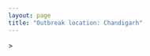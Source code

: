 ```yaml
---
layout: page
title: "Outbreak location: Chandigarh"
---
```

<div id="mapid">
<script src="https://buda-magenta.github.io/hazard_map/load_map.js"></script>
><script>
var marker_outbreak = L.marker([30.733442, 76.779714],{"autoPan": true}).addTo(map); marker_outbreak.bindTooltip("Chandigarh").openTooltip();

var circle_1 = L.circle([28.651718, 77.221939], {"pane": "markerPane", "color": "red", "fill": true, "fillOpacity": 0.2, "fillRule": "evenodd", "lineCap": "round", "lineJoin": "round", "opacity": 1.0, "radius": 276257, "stroke": true, "weight": 2}).addTo(map);
circle_1.bindTooltip("Delhi<br>rank: 1<br>hazard index: 0.069064")

var circle_2 = L.circle([30.909016, 75.851601], {"pane": "markerPane", "color": "red", "fill": true, "fillOpacity": 0.2, "fillRule": "evenodd", "lineCap": "round", "lineJoin": "round", "opacity": 1.0, "radius": 275262, "stroke": true, "weight": 2}).addTo(map);
circle_2.bindTooltip("Ludhiana<br>rank: 2<br>hazard index: 0.068816")

var circle_3 = L.circle([30.384367, 76.770421], {"pane": "markerPane", "color": "red", "fill": true, "fillOpacity": 0.2, "fillRule": "evenodd", "lineCap": "round", "lineJoin": "round", "opacity": 1.0, "radius": 169109, "stroke": true, "weight": 2}).addTo(map);
circle_3.bindTooltip("Ambala<br>rank: 3<br>hazard index: 0.042277")

var circle_4 = L.circle([30.883006, 75.869732], {"pane": "markerPane", "color": "red", "fill": true, "fillOpacity": 0.2, "fillRule": "evenodd", "lineCap": "round", "lineJoin": "round", "opacity": 1.0, "radius": 168677, "stroke": true, "weight": 2}).addTo(map);
circle_4.bindTooltip("S.A.S. Nagar<br>rank: 4<br>hazard index: 0.042169")

var circle_5 = L.circle([31.292011, 75.568058], {"pane": "markerPane", "color": "red", "fill": true, "fillOpacity": 0.2, "fillRule": "evenodd", "lineCap": "round", "lineJoin": "round", "opacity": 1.0, "radius": 68364, "stroke": true, "weight": 2}).addTo(map);
circle_5.bindTooltip("Jalandhar<br>rank: 5<br>hazard index: 0.017091")

var circle_6 = L.circle([30.325565, 78.043681], {"pane": "markerPane", "color": "red", "fill": true, "fillOpacity": 0.2, "fillRule": "evenodd", "lineCap": "round", "lineJoin": "round", "opacity": 1.0, "radius": 44333, "stroke": true, "weight": 2}).addTo(map);
circle_6.bindTooltip("Dehradun<br>rank: 6<br>hazard index: 0.011083")

var circle_7 = L.circle([19.075990, 72.877393], {"pane": "markerPane", "color": "red", "fill": true, "fillOpacity": 0.2, "fillRule": "evenodd", "lineCap": "round", "lineJoin": "round", "opacity": 1.0, "radius": 43743, "stroke": true, "weight": 2}).addTo(map);
circle_7.bindTooltip("Mumbai<br>rank: 7<br>hazard index: 0.010936")

var circle_8 = L.circle([26.838100, 80.934600], {"pane": "markerPane", "color": "red", "fill": true, "fillOpacity": 0.2, "fillRule": "evenodd", "lineCap": "round", "lineJoin": "round", "opacity": 1.0, "radius": 38213, "stroke": true, "weight": 2}).addTo(map);
circle_8.bindTooltip("Lucknow<br>rank: 8<br>hazard index: 0.009553")

var circle_9 = L.circle([29.988077, 77.508130], {"pane": "markerPane", "color": "red", "fill": true, "fillOpacity": 0.2, "fillRule": "evenodd", "lineCap": "round", "lineJoin": "round", "opacity": 1.0, "radius": 28803, "stroke": true, "weight": 2}).addTo(map);
circle_9.bindTooltip("Saharanpur<br>rank: 9<br>hazard index: 0.007201")

var circle_10 = L.circle([31.634308, 74.873679], {"pane": "markerPane", "color": "red", "fill": true, "fillOpacity": 0.2, "fillRule": "evenodd", "lineCap": "round", "lineJoin": "round", "opacity": 1.0, "radius": 26622, "stroke": true, "weight": 2}).addTo(map);
circle_10.bindTooltip("Amritsar<br>rank: 10<br>hazard index: 0.006656")

var circle_11 = L.circle([12.979120, 77.591300], {"pane": "markerPane", "color": "red", "fill": true, "fillOpacity": 0.2, "fillRule": "evenodd", "lineCap": "round", "lineJoin": "round", "opacity": 1.0, "radius": 20587, "stroke": true, "weight": 2}).addTo(map);
circle_11.bindTooltip("Bangalore<br>rank: 11<br>hazard index: 0.005147")

var circle_12 = L.circle([30.179115, 75.047102], {"pane": "markerPane", "color": "red", "fill": true, "fillOpacity": 0.2, "fillRule": "evenodd", "lineCap": "round", "lineJoin": "round", "opacity": 1.0, "radius": 17342, "stroke": true, "weight": 2}).addTo(map);
circle_12.bindTooltip("Bathinda<br>rank: 12<br>hazard index: 0.004336")

var circle_13 = L.circle([28.863842, 78.805778], {"pane": "markerPane", "color": "red", "fill": true, "fillOpacity": 0.2, "fillRule": "evenodd", "lineCap": "round", "lineJoin": "round", "opacity": 1.0, "radius": 16629, "stroke": true, "weight": 2}).addTo(map);
circle_13.bindTooltip("Moradabad<br>rank: 13<br>hazard index: 0.004157")

var circle_14 = L.circle([26.296772, 73.035143], {"pane": "markerPane", "color": "red", "fill": true, "fillOpacity": 0.2, "fillRule": "evenodd", "lineCap": "round", "lineJoin": "round", "opacity": 1.0, "radius": 14353, "stroke": true, "weight": 2}).addTo(map);
circle_14.bindTooltip("Jodhpur<br>rank: 14<br>hazard index: 0.003588")

var circle_15 = L.circle([26.915458, 75.818982], {"pane": "markerPane", "color": "red", "fill": true, "fillOpacity": 0.2, "fillRule": "evenodd", "lineCap": "round", "lineJoin": "round", "opacity": 1.0, "radius": 13657, "stroke": true, "weight": 2}).addTo(map);
circle_15.bindTooltip("Jaipur<br>rank: 15<br>hazard index: 0.003414")

var circle_16 = L.circle([30.783987, 75.160574], {"pane": "markerPane", "color": "red", "fill": true, "fillOpacity": 0.2, "fillRule": "evenodd", "lineCap": "round", "lineJoin": "round", "opacity": 1.0, "radius": 13048, "stroke": true, "weight": 2}).addTo(map);
circle_16.bindTooltip("Moga<br>rank: 16<br>hazard index: 0.003262")

var circle_17 = L.circle([30.209087, 76.339872], {"pane": "markerPane", "color": "red", "fill": true, "fillOpacity": 0.2, "fillRule": "evenodd", "lineCap": "round", "lineJoin": "round", "opacity": 1.0, "radius": 12476, "stroke": true, "weight": 2}).addTo(map);
circle_17.bindTooltip("Patiala<br>rank: 17<br>hazard index: 0.003119")

var circle_18 = L.circle([34.074744, 74.820444], {"pane": "markerPane", "color": "red", "fill": true, "fillOpacity": 0.2, "fillRule": "evenodd", "lineCap": "round", "lineJoin": "round", "opacity": 1.0, "radius": 10806, "stroke": true, "weight": 2}).addTo(map);
circle_18.bindTooltip("Srinagar<br>rank: 18<br>hazard index: 0.002702")

var circle_19 = L.circle([31.819302, 75.199994], {"pane": "markerPane", "color": "red", "fill": true, "fillOpacity": 0.2, "fillRule": "evenodd", "lineCap": "round", "lineJoin": "round", "opacity": 1.0, "radius": 9242, "stroke": true, "weight": 2}).addTo(map);
circle_19.bindTooltip("Batala<br>rank: 19<br>hazard index: 0.002311")

var circle_20 = L.circle([28.015929, 73.317137], {"pane": "markerPane", "color": "red", "fill": true, "fillOpacity": 0.2, "fillRule": "evenodd", "lineCap": "round", "lineJoin": "round", "opacity": 1.0, "radius": 8993, "stroke": true, "weight": 2}).addTo(map);
circle_20.bindTooltip("Bikaner<br>rank: 20<br>hazard index: 0.002248")

var circle_21 = L.circle([31.608574, 75.846442], {"pane": "markerPane", "color": "red", "fill": true, "fillOpacity": 0.2, "fillRule": "evenodd", "lineCap": "round", "lineJoin": "round", "opacity": 1.0, "radius": 8965, "stroke": true, "weight": 2}).addTo(map);
circle_21.bindTooltip("Hoshiarpur<br>rank: 21<br>hazard index: 0.002241")

var circle_22 = L.circle([29.391275, 76.977167], {"pane": "markerPane", "color": "red", "fill": true, "fillOpacity": 0.2, "fillRule": "evenodd", "lineCap": "round", "lineJoin": "round", "opacity": 1.0, "radius": 8880, "stroke": true, "weight": 2}).addTo(map);
circle_22.bindTooltip("Panipat<br>rank: 22<br>hazard index: 0.002220")

var circle_23 = L.circle([31.104153, 77.170973], {"pane": "markerPane", "color": "red", "fill": true, "fillOpacity": 0.2, "fillRule": "evenodd", "lineCap": "round", "lineJoin": "round", "opacity": 1.0, "radius": 8336, "stroke": true, "weight": 2}).addTo(map);
circle_23.bindTooltip("Shimla<br>rank: 23<br>hazard index: 0.002084")

var circle_24 = L.circle([26.460914, 80.321759], {"pane": "markerPane", "color": "red", "fill": true, "fillOpacity": 0.2, "fillRule": "evenodd", "lineCap": "round", "lineJoin": "round", "opacity": 1.0, "radius": 8277, "stroke": true, "weight": 2}).addTo(map);
circle_24.bindTooltip("Kanpur<br>rank: 24<br>hazard index: 0.002069")

var circle_25 = L.circle([29.680327, 76.989625], {"pane": "markerPane", "color": "red", "fill": true, "fillOpacity": 0.2, "fillRule": "evenodd", "lineCap": "round", "lineJoin": "round", "opacity": 1.0, "radius": 7231, "stroke": true, "weight": 2}).addTo(map);
circle_25.bindTooltip("Karnal<br>rank: 25<br>hazard index: 0.001808")

var circle_26 = L.circle([22.541418, 88.357691], {"pane": "markerPane", "color": "red", "fill": true, "fillOpacity": 0.2, "fillRule": "evenodd", "lineCap": "round", "lineJoin": "round", "opacity": 1.0, "radius": 7173, "stroke": true, "weight": 2}).addTo(map);
circle_26.bindTooltip("Kolkata<br>rank: 26<br>hazard index: 0.001793")

var circle_27 = L.circle([18.521428, 73.854454], {"pane": "markerPane", "color": "red", "fill": true, "fillOpacity": 0.2, "fillRule": "evenodd", "lineCap": "round", "lineJoin": "round", "opacity": 1.0, "radius": 6940, "stroke": true, "weight": 2}).addTo(map);
circle_27.bindTooltip("Pune<br>rank: 27<br>hazard index: 0.001735")

var circle_28 = L.circle([32.718561, 74.858092], {"pane": "markerPane", "color": "red", "fill": true, "fillOpacity": 0.2, "fillRule": "evenodd", "lineCap": "round", "lineJoin": "round", "opacity": 1.0, "radius": 6902, "stroke": true, "weight": 2}).addTo(map);
circle_28.bindTooltip("Jammu<br>rank: 28<br>hazard index: 0.001726")

var circle_29 = L.circle([30.885100, 74.660141], {"pane": "markerPane", "color": "red", "fill": true, "fillOpacity": 0.2, "fillRule": "evenodd", "lineCap": "round", "lineJoin": "round", "opacity": 1.0, "radius": 6757, "stroke": true, "weight": 2}).addTo(map);
circle_29.bindTooltip("Firozpur<br>rank: 29<br>hazard index: 0.001689")

var circle_30 = L.circle([17.388786, 78.461065], {"pane": "markerPane", "color": "red", "fill": true, "fillOpacity": 0.2, "fillRule": "evenodd", "lineCap": "round", "lineJoin": "round", "opacity": 1.0, "radius": 6547, "stroke": true, "weight": 2}).addTo(map);
circle_30.bindTooltip("Hyderabad<br>rank: 30<br>hazard index: 0.001637")

var circle_31 = L.circle([29.003314, 77.016732], {"pane": "markerPane", "color": "red", "fill": true, "fillOpacity": 0.2, "fillRule": "evenodd", "lineCap": "round", "lineJoin": "round", "opacity": 1.0, "radius": 6205, "stroke": true, "weight": 2}).addTo(map);
circle_31.bindTooltip("Sonipat<br>rank: 31<br>hazard index: 0.001551")

var circle_32 = L.circle([30.370469, 75.504017], {"pane": "markerPane", "color": "red", "fill": true, "fillOpacity": 0.2, "fillRule": "evenodd", "lineCap": "round", "lineJoin": "round", "opacity": 1.0, "radius": 5986, "stroke": true, "weight": 2}).addTo(map);
circle_32.bindTooltip("Barnala<br>rank: 32<br>hazard index: 0.001497")

var circle_33 = L.circle([30.129326, 77.245483], {"pane": "markerPane", "color": "red", "fill": true, "fillOpacity": 0.2, "fillRule": "evenodd", "lineCap": "round", "lineJoin": "round", "opacity": 1.0, "radius": 5964, "stroke": true, "weight": 2}).addTo(map);
circle_33.bindTooltip("Jagadhri<br>rank: 33<br>hazard index: 0.001491")

var circle_34 = L.circle([29.448006, 77.740685], {"pane": "markerPane", "color": "red", "fill": true, "fillOpacity": 0.2, "fillRule": "evenodd", "lineCap": "round", "lineJoin": "round", "opacity": 1.0, "radius": 5934, "stroke": true, "weight": 2}).addTo(map);
circle_34.bindTooltip("Muzaffarnagar<br>rank: 34<br>hazard index: 0.001484")

var circle_35 = L.circle([28.457876, 79.405571], {"pane": "markerPane", "color": "red", "fill": true, "fillOpacity": 0.2, "fillRule": "evenodd", "lineCap": "round", "lineJoin": "round", "opacity": 1.0, "radius": 5726, "stroke": true, "weight": 2}).addTo(map);
circle_35.bindTooltip("Bareilly<br>rank: 35<br>hazard index: 0.001432")

var circle_36 = L.circle([23.021624, 72.579707], {"pane": "markerPane", "color": "red", "fill": true, "fillOpacity": 0.2, "fillRule": "evenodd", "lineCap": "round", "lineJoin": "round", "opacity": 1.0, "radius": 5285, "stroke": true, "weight": 2}).addTo(map);
circle_36.bindTooltip("Ahmedabad<br>rank: 36<br>hazard index: 0.001321")

var circle_37 = L.circle([30.211200, 77.286390], {"pane": "markerPane", "color": "red", "fill": true, "fillOpacity": 0.2, "fillRule": "evenodd", "lineCap": "round", "lineJoin": "round", "opacity": 1.0, "radius": 5279, "stroke": true, "weight": 2}).addTo(map);
circle_37.bindTooltip("Yamunanagar<br>rank: 37<br>hazard index: 0.001320")

var circle_38 = L.circle([31.385241, 75.305523], {"pane": "markerPane", "color": "red", "fill": true, "fillOpacity": 0.2, "fillRule": "evenodd", "lineCap": "round", "lineJoin": "round", "opacity": 1.0, "radius": 5190, "stroke": true, "weight": 2}).addTo(map);
circle_38.bindTooltip("Kapurthala<br>rank: 38<br>hazard index: 0.001298")

var circle_39 = L.circle([30.533129, 75.880760], {"pane": "markerPane", "color": "red", "fill": true, "fillOpacity": 0.2, "fillRule": "evenodd", "lineCap": "round", "lineJoin": "round", "opacity": 1.0, "radius": 5069, "stroke": true, "weight": 2}).addTo(map);
circle_39.bindTooltip("Malerkotla<br>rank: 39<br>hazard index: 0.001267")

var circle_40 = L.circle([25.531031, 78.652689], {"pane": "markerPane", "color": "red", "fill": true, "fillOpacity": 0.2, "fillRule": "evenodd", "lineCap": "round", "lineJoin": "round", "opacity": 1.0, "radius": 4869, "stroke": true, "weight": 2}).addTo(map);
circle_40.bindTooltip("Jhansi<br>rank: 40<br>hazard index: 0.001217")

var circle_41 = L.circle([28.428262, 77.002700], {"pane": "markerPane", "color": "red", "fill": true, "fillOpacity": 0.2, "fillRule": "evenodd", "lineCap": "round", "lineJoin": "round", "opacity": 1.0, "radius": 4833, "stroke": true, "weight": 2}).addTo(map);
circle_41.bindTooltip("Gurgaon<br>rank: 41<br>hazard index: 0.001208")

var circle_42 = L.circle([29.869350, 77.890212], {"pane": "markerPane", "color": "red", "fill": true, "fillOpacity": 0.2, "fillRule": "evenodd", "lineCap": "round", "lineJoin": "round", "opacity": 1.0, "radius": 3758, "stroke": true, "weight": 2}).addTo(map);
circle_42.bindTooltip("Roorkee<br>rank: 42<br>hazard index: 0.000940")

var circle_43 = L.circle([27.912633, 79.746563], {"pane": "markerPane", "color": "red", "fill": true, "fillOpacity": 0.2, "fillRule": "evenodd", "lineCap": "round", "lineJoin": "round", "opacity": 1.0, "radius": 3622, "stroke": true, "weight": 2}).addTo(map);
circle_43.bindTooltip("Shahjahanpur<br>rank: 43<br>hazard index: 0.000906")

var circle_44 = L.circle([28.402979, 77.310384], {"pane": "markerPane", "color": "red", "fill": true, "fillOpacity": 0.2, "fillRule": "evenodd", "lineCap": "round", "lineJoin": "round", "opacity": 1.0, "radius": 3584, "stroke": true, "weight": 2}).addTo(map);
circle_44.bindTooltip("Faridabad<br>rank: 44<br>hazard index: 0.000896")

var circle_45 = L.circle([29.000653, 77.768229], {"pane": "markerPane", "color": "red", "fill": true, "fillOpacity": 0.2, "fillRule": "evenodd", "lineCap": "round", "lineJoin": "round", "opacity": 1.0, "radius": 3388, "stroke": true, "weight": 2}).addTo(map);
circle_45.bindTooltip("Meerut<br>rank: 45<br>hazard index: 0.000847")

var circle_46 = L.circle([25.438130, 81.833800], {"pane": "markerPane", "color": "red", "fill": true, "fillOpacity": 0.2, "fillRule": "evenodd", "lineCap": "round", "lineJoin": "round", "opacity": 1.0, "radius": 3341, "stroke": true, "weight": 2}).addTo(map);
circle_46.bindTooltip("Allahabad<br>rank: 46<br>hazard index: 0.000835")

var circle_47 = L.circle([29.938447, 78.145298], {"pane": "markerPane", "color": "red", "fill": true, "fillOpacity": 0.2, "fillRule": "evenodd", "lineCap": "round", "lineJoin": "round", "opacity": 1.0, "radius": 3303, "stroke": true, "weight": 2}).addTo(map);
circle_47.bindTooltip("Haridwar<br>rank: 47<br>hazard index: 0.000826")

var circle_48 = L.circle([28.901090, 76.580193], {"pane": "markerPane", "color": "red", "fill": true, "fillOpacity": 0.2, "fillRule": "evenodd", "lineCap": "round", "lineJoin": "round", "opacity": 1.0, "radius": 2842, "stroke": true, "weight": 2}).addTo(map);
circle_48.bindTooltip("Rohtak<br>rank: 48<br>hazard index: 0.000711")

var circle_49 = L.circle([29.168807, 75.746110], {"pane": "markerPane", "color": "red", "fill": true, "fillOpacity": 0.2, "fillRule": "evenodd", "lineCap": "round", "lineJoin": "round", "opacity": 1.0, "radius": 2727, "stroke": true, "weight": 2}).addTo(map);
circle_49.bindTooltip("Hisar<br>rank: 49<br>hazard index: 0.000682")

var circle_50 = L.circle([27.876990, 78.137290], {"pane": "markerPane", "color": "red", "fill": true, "fillOpacity": 0.2, "fillRule": "evenodd", "lineCap": "round", "lineJoin": "round", "opacity": 1.0, "radius": 2610, "stroke": true, "weight": 2}).addTo(map);
circle_50.bindTooltip("Aligarh<br>rank: 50<br>hazard index: 0.000653")

var circle_51 = L.circle([19.194329, 72.970178], {"pane": "markerPane", "color": "red", "fill": true, "fillOpacity": 0.2, "fillRule": "evenodd", "lineCap": "round", "lineJoin": "round", "opacity": 1.0, "radius": 2446, "stroke": true, "weight": 2}).addTo(map);
circle_51.bindTooltip("Thane<br>rank: 51<br>hazard index: 0.000612")

var circle_52 = L.circle([29.301826, 76.338471], {"pane": "markerPane", "color": "red", "fill": true, "fillOpacity": 0.2, "fillRule": "evenodd", "lineCap": "round", "lineJoin": "round", "opacity": 1.0, "radius": 2341, "stroke": true, "weight": 2}).addTo(map);
circle_52.bindTooltip("Jind<br>rank: 52<br>hazard index: 0.000585")

var circle_53 = L.circle([32.301710, 75.658642], {"pane": "markerPane", "color": "red", "fill": true, "fillOpacity": 0.2, "fillRule": "evenodd", "lineCap": "round", "lineJoin": "round", "opacity": 1.0, "radius": 2201, "stroke": true, "weight": 2}).addTo(map);
circle_53.bindTooltip("Pathankot<br>rank: 53<br>hazard index: 0.000550")

var circle_54 = L.circle([29.822821, 76.378310], {"pane": "markerPane", "color": "red", "fill": true, "fillOpacity": 0.2, "fillRule": "evenodd", "lineCap": "round", "lineJoin": "round", "opacity": 1.0, "radius": 2156, "stroke": true, "weight": 2}).addTo(map);
circle_54.bindTooltip("Kaithal<br>rank: 54<br>hazard index: 0.000539")

var circle_55 = L.circle([29.367200, 74.298364], {"pane": "markerPane", "color": "red", "fill": true, "fillOpacity": 0.2, "fillRule": "evenodd", "lineCap": "round", "lineJoin": "round", "opacity": 1.0, "radius": 2097, "stroke": true, "weight": 2}).addTo(map);
circle_55.bindTooltip("Hanumangarh<br>rank: 55<br>hazard index: 0.000524")

var circle_56 = L.circle([29.993039, 76.829223], {"pane": "markerPane", "color": "red", "fill": true, "fillOpacity": 0.2, "fillRule": "evenodd", "lineCap": "round", "lineJoin": "round", "opacity": 1.0, "radius": 2036, "stroke": true, "weight": 2}).addTo(map);
circle_56.bindTooltip("Thanesar<br>rank: 56<br>hazard index: 0.000509")

var circle_57 = L.circle([21.170200, 72.831100], {"pane": "markerPane", "color": "red", "fill": true, "fillOpacity": 0.2, "fillRule": "evenodd", "lineCap": "round", "lineJoin": "round", "opacity": 1.0, "radius": 1890, "stroke": true, "weight": 2}).addTo(map);
circle_57.bindTooltip("Surat<br>rank: 57<br>hazard index: 0.000473")

var circle_58 = L.circle([27.177366, 78.389912], {"pane": "markerPane", "color": "red", "fill": true, "fillOpacity": 0.2, "fillRule": "evenodd", "lineCap": "round", "lineJoin": "round", "opacity": 1.0, "radius": 1806, "stroke": true, "weight": 2}).addTo(map);
circle_58.bindTooltip("Firozabad<br>rank: 58<br>hazard index: 0.000452")

var circle_59 = L.circle([25.609324, 85.123525], {"pane": "markerPane", "color": "red", "fill": true, "fillOpacity": 0.2, "fillRule": "evenodd", "lineCap": "round", "lineJoin": "round", "opacity": 1.0, "radius": 1792, "stroke": true, "weight": 2}).addTo(map);
circle_59.bindTooltip("Patna<br>rank: 59<br>hazard index: 0.000448")

var circle_60 = L.circle([27.175255, 78.009816], {"pane": "markerPane", "color": "red", "fill": true, "fillOpacity": 0.2, "fillRule": "evenodd", "lineCap": "round", "lineJoin": "round", "opacity": 1.0, "radius": 1747, "stroke": true, "weight": 2}).addTo(map);
circle_60.bindTooltip("Agra<br>rank: 60<br>hazard index: 0.000437")

var circle_61 = L.circle([28.733400, 77.298600], {"pane": "markerPane", "color": "red", "fill": true, "fillOpacity": 0.2, "fillRule": "evenodd", "lineCap": "round", "lineJoin": "round", "opacity": 1.0, "radius": 1577, "stroke": true, "weight": 2}).addTo(map);
circle_61.bindTooltip("Loni<br>rank: 61<br>hazard index: 0.000394")

var circle_62 = L.circle([13.083694, 80.270186], {"pane": "markerPane", "color": "red", "fill": true, "fillOpacity": 0.2, "fillRule": "evenodd", "lineCap": "round", "lineJoin": "round", "opacity": 1.0, "radius": 1522, "stroke": true, "weight": 2}).addTo(map);
circle_62.bindTooltip("Chennai<br>rank: 62<br>hazard index: 0.000381")

var circle_63 = L.circle([27.338577, 80.097526], {"pane": "markerPane", "color": "red", "fill": true, "fillOpacity": 0.2, "fillRule": "evenodd", "lineCap": "round", "lineJoin": "round", "opacity": 1.0, "radius": 1502, "stroke": true, "weight": 2}).addTo(map);
circle_63.bindTooltip("Hardoi<br>rank: 63<br>hazard index: 0.000376")

var circle_64 = L.circle([29.500882, 77.348383], {"pane": "markerPane", "color": "red", "fill": true, "fillOpacity": 0.2, "fillRule": "evenodd", "lineCap": "round", "lineJoin": "round", "opacity": 1.0, "radius": 1479, "stroke": true, "weight": 2}).addTo(map);
circle_64.bindTooltip("Shamli<br>rank: 64<br>hazard index: 0.000370")

var circle_65 = L.circle([23.258486, 77.401989], {"pane": "markerPane", "color": "red", "fill": true, "fillOpacity": 0.2, "fillRule": "evenodd", "lineCap": "round", "lineJoin": "round", "opacity": 1.0, "radius": 1466, "stroke": true, "weight": 2}).addTo(map);
circle_65.bindTooltip("Bhopal<br>rank: 65<br>hazard index: 0.000367")

var circle_66 = L.circle([27.060786, 74.176675], {"pane": "markerPane", "color": "red", "fill": true, "fillOpacity": 0.2, "fillRule": "evenodd", "lineCap": "round", "lineJoin": "round", "opacity": 1.0, "radius": 1396, "stroke": true, "weight": 2}).addTo(map);
circle_66.bindTooltip("Nagaur<br>rank: 66<br>hazard index: 0.000349")

var circle_67 = L.circle([29.154148, 77.305954], {"pane": "markerPane", "color": "red", "fill": true, "fillOpacity": 0.2, "fillRule": "evenodd", "lineCap": "round", "lineJoin": "round", "opacity": 1.0, "radius": 1387, "stroke": true, "weight": 2}).addTo(map);
circle_67.bindTooltip("Baraut<br>rank: 67<br>hazard index: 0.000347")

var circle_68 = L.circle([28.923397, 78.488317], {"pane": "markerPane", "color": "red", "fill": true, "fillOpacity": 0.2, "fillRule": "evenodd", "lineCap": "round", "lineJoin": "round", "opacity": 1.0, "radius": 1356, "stroke": true, "weight": 2}).addTo(map);
circle_68.bindTooltip("Amroha<br>rank: 68<br>hazard index: 0.000339")

var circle_69 = L.circle([22.720362, 75.868200], {"pane": "markerPane", "color": "red", "fill": true, "fillOpacity": 0.2, "fillRule": "evenodd", "lineCap": "round", "lineJoin": "round", "opacity": 1.0, "radius": 1312, "stroke": true, "weight": 2}).addTo(map);
circle_69.bindTooltip("Indore<br>rank: 69<br>hazard index: 0.000328")

var circle_70 = L.circle([28.660965, 76.834676], {"pane": "markerPane", "color": "red", "fill": true, "fillOpacity": 0.2, "fillRule": "evenodd", "lineCap": "round", "lineJoin": "round", "opacity": 1.0, "radius": 1252, "stroke": true, "weight": 2}).addTo(map);
circle_70.bindTooltip("Bahadurgarh<br>rank: 70<br>hazard index: 0.000313")

var circle_71 = L.circle([26.671329, 83.364583], {"pane": "markerPane", "color": "red", "fill": true, "fillOpacity": 0.2, "fillRule": "evenodd", "lineCap": "round", "lineJoin": "round", "opacity": 1.0, "radius": 1231, "stroke": true, "weight": 2}).addTo(map);
circle_71.bindTooltip("Gorakhpur<br>rank: 71<br>hazard index: 0.000308")

var circle_72 = L.circle([26.469100, 74.639000], {"pane": "markerPane", "color": "red", "fill": true, "fillOpacity": 0.2, "fillRule": "evenodd", "lineCap": "round", "lineJoin": "round", "opacity": 1.0, "radius": 1220, "stroke": true, "weight": 2}).addTo(map);
circle_72.bindTooltip("Ajmer<br>rank: 72<br>hazard index: 0.000305")

var circle_73 = L.circle([26.180598, 91.753943], {"pane": "markerPane", "color": "red", "fill": true, "fillOpacity": 0.2, "fillRule": "evenodd", "lineCap": "round", "lineJoin": "round", "opacity": 1.0, "radius": 1177, "stroke": true, "weight": 2}).addTo(map);
circle_73.bindTooltip("Guwahati<br>rank: 73<br>hazard index: 0.000294")

var circle_74 = L.circle([27.639077, 76.614452], {"pane": "markerPane", "color": "red", "fill": true, "fillOpacity": 0.2, "fillRule": "evenodd", "lineCap": "round", "lineJoin": "round", "opacity": 1.0, "radius": 1173, "stroke": true, "weight": 2}).addTo(map);
circle_74.bindTooltip("Alwar<br>rank: 74<br>hazard index: 0.000293")

var circle_75 = L.circle([25.335649, 83.007629], {"pane": "markerPane", "color": "red", "fill": true, "fillOpacity": 0.2, "fillRule": "evenodd", "lineCap": "round", "lineJoin": "round", "opacity": 1.0, "radius": 1151, "stroke": true, "weight": 2}).addTo(map);
circle_75.bindTooltip("Varanasi<br>rank: 75<br>hazard index: 0.000288")

var circle_76 = L.circle([23.795281, 86.430964], {"pane": "markerPane", "color": "red", "fill": true, "fillOpacity": 0.2, "fillRule": "evenodd", "lineCap": "round", "lineJoin": "round", "opacity": 1.0, "radius": 1108, "stroke": true, "weight": 2}).addTo(map);
circle_76.bindTooltip("Dhanbad<br>rank: 76<br>hazard index: 0.000277")

var circle_77 = L.circle([22.297314, 73.194257], {"pane": "markerPane", "color": "red", "fill": true, "fillOpacity": 0.2, "fillRule": "evenodd", "lineCap": "round", "lineJoin": "round", "opacity": 1.0, "radius": 1105, "stroke": true, "weight": 2}).addTo(map);
circle_77.bindTooltip("Vadodara<br>rank: 77<br>hazard index: 0.000276")

var circle_78 = L.circle([29.211757, 78.961731], {"pane": "markerPane", "color": "red", "fill": true, "fillOpacity": 0.2, "fillRule": "evenodd", "lineCap": "round", "lineJoin": "round", "opacity": 1.0, "radius": 1100, "stroke": true, "weight": 2}).addTo(map);
circle_78.bindTooltip("Kashipur<br>rank: 78<br>hazard index: 0.000275")

var circle_79 = L.circle([26.250000, 81.250000], {"pane": "markerPane", "color": "red", "fill": true, "fillOpacity": 0.2, "fillRule": "evenodd", "lineCap": "round", "lineJoin": "round", "opacity": 1.0, "radius": 1066, "stroke": true, "weight": 2}).addTo(map);
circle_79.bindTooltip("Rae Bareli<br>rank: 79<br>hazard index: 0.000267")

var circle_80 = L.circle([28.753900, 77.399900], {"pane": "markerPane", "color": "red", "fill": true, "fillOpacity": 0.2, "fillRule": "evenodd", "lineCap": "round", "lineJoin": "round", "opacity": 1.0, "radius": 1060, "stroke": true, "weight": 2}).addTo(map);
circle_80.bindTooltip("Khora<br>rank: 80<br>hazard index: 0.000265")

var circle_81 = L.circle([30.283140, 74.522997], {"pane": "markerPane", "color": "red", "fill": true, "fillOpacity": 0.2, "fillRule": "evenodd", "lineCap": "round", "lineJoin": "round", "opacity": 1.0, "radius": 1060, "stroke": true, "weight": 2}).addTo(map);
circle_81.bindTooltip("Muktsar<br>rank: 81<br>hazard index: 0.000265")

var circle_82 = L.circle([30.145054, 74.195660], {"pane": "markerPane", "color": "red", "fill": true, "fillOpacity": 0.2, "fillRule": "evenodd", "lineCap": "round", "lineJoin": "round", "opacity": 1.0, "radius": 1045, "stroke": true, "weight": 2}).addTo(map);
circle_82.bindTooltip("Abohar<br>rank: 82<br>hazard index: 0.000261")

var circle_83 = L.circle([12.305183, 76.655361], {"pane": "markerPane", "color": "red", "fill": true, "fillOpacity": 0.2, "fillRule": "evenodd", "lineCap": "round", "lineJoin": "round", "opacity": 1.0, "radius": 967, "stroke": true, "weight": 2}).addTo(map);
circle_83.bindTooltip("Mysore<br>rank: 83<br>hazard index: 0.000242")

var circle_84 = L.circle([29.583333, 75.083333], {"pane": "markerPane", "color": "red", "fill": true, "fillOpacity": 0.2, "fillRule": "evenodd", "lineCap": "round", "lineJoin": "round", "opacity": 1.0, "radius": 897, "stroke": true, "weight": 2}).addTo(map);
circle_84.bindTooltip("Sirsa<br>rank: 84<br>hazard index: 0.000224")

var circle_85 = L.circle([15.398403, 73.812918], {"pane": "markerPane", "color": "red", "fill": true, "fillOpacity": 0.2, "fillRule": "evenodd", "lineCap": "round", "lineJoin": "round", "opacity": 1.0, "radius": 886, "stroke": true, "weight": 2}).addTo(map);
circle_85.bindTooltip("Vasco Da Gama<br>rank: 85<br>hazard index: 0.000222")

var circle_86 = L.circle([28.740613, 77.835426], {"pane": "markerPane", "color": "red", "fill": true, "fillOpacity": 0.2, "fillRule": "evenodd", "lineCap": "round", "lineJoin": "round", "opacity": 1.0, "radius": 811, "stroke": true, "weight": 2}).addTo(map);
circle_86.bindTooltip("Hapur<br>rank: 86<br>hazard index: 0.000203")

var circle_87 = L.circle([26.203725, 78.157363], {"pane": "markerPane", "color": "red", "fill": true, "fillOpacity": 0.2, "fillRule": "evenodd", "lineCap": "round", "lineJoin": "round", "opacity": 1.0, "radius": 811, "stroke": true, "weight": 2}).addTo(map);
circle_87.bindTooltip("Gwalior<br>rank: 87<br>hazard index: 0.000203")

var circle_88 = L.circle([28.488378, 78.735249], {"pane": "markerPane", "color": "red", "fill": true, "fillOpacity": 0.2, "fillRule": "evenodd", "lineCap": "round", "lineJoin": "round", "opacity": 1.0, "radius": 786, "stroke": true, "weight": 2}).addTo(map);
circle_88.bindTooltip("Chandausi<br>rank: 88<br>hazard index: 0.000197")

var circle_89 = L.circle([28.570784, 77.327107], {"pane": "markerPane", "color": "red", "fill": true, "fillOpacity": 0.2, "fillRule": "evenodd", "lineCap": "round", "lineJoin": "round", "opacity": 1.0, "radius": 786, "stroke": true, "weight": 2}).addTo(map);
circle_89.bindTooltip("Noida<br>rank: 89<br>hazard index: 0.000197")

var circle_90 = L.circle([26.718324, 79.090254], {"pane": "markerPane", "color": "red", "fill": true, "fillOpacity": 0.2, "fillRule": "evenodd", "lineCap": "round", "lineJoin": "round", "opacity": 1.0, "radius": 768, "stroke": true, "weight": 2}).addTo(map);
circle_90.bindTooltip("Etawah<br>rank: 90<br>hazard index: 0.000192")

var circle_91 = L.circle([28.794068, 79.185930], {"pane": "markerPane", "color": "red", "fill": true, "fillOpacity": 0.2, "fillRule": "evenodd", "lineCap": "round", "lineJoin": "round", "opacity": 1.0, "radius": 730, "stroke": true, "weight": 2}).addTo(map);
circle_91.bindTooltip("Rampur<br>rank: 91<br>hazard index: 0.000183")

var circle_92 = L.circle([21.149813, 79.082056], {"pane": "markerPane", "color": "red", "fill": true, "fillOpacity": 0.2, "fillRule": "evenodd", "lineCap": "round", "lineJoin": "round", "opacity": 1.0, "radius": 722, "stroke": true, "weight": 2}).addTo(map);
circle_92.bindTooltip("Nagpur<br>rank: 92<br>hazard index: 0.000181")

var circle_93 = L.circle([20.266777, 85.843559], {"pane": "markerPane", "color": "red", "fill": true, "fillOpacity": 0.2, "fillRule": "evenodd", "lineCap": "round", "lineJoin": "round", "opacity": 1.0, "radius": 703, "stroke": true, "weight": 2}).addTo(map);
circle_93.bindTooltip("Bhubaneswar<br>rank: 93<br>hazard index: 0.000176")

var circle_94 = L.circle([27.633333, 77.583333], {"pane": "markerPane", "color": "red", "fill": true, "fillOpacity": 0.2, "fillRule": "evenodd", "lineCap": "round", "lineJoin": "round", "opacity": 1.0, "radius": 670, "stroke": true, "weight": 2}).addTo(map);
circle_94.bindTooltip("Mathura<br>rank: 94<br>hazard index: 0.000168")

var circle_95 = L.circle([23.370035, 85.325013], {"pane": "markerPane", "color": "red", "fill": true, "fillOpacity": 0.2, "fillRule": "evenodd", "lineCap": "round", "lineJoin": "round", "opacity": 1.0, "radius": 640, "stroke": true, "weight": 2}).addTo(map);
circle_95.bindTooltip("Ranchi<br>rank: 95<br>hazard index: 0.000160")

var circle_96 = L.circle([26.716413, 88.430992], {"pane": "markerPane", "color": "red", "fill": true, "fillOpacity": 0.2, "fillRule": "evenodd", "lineCap": "round", "lineJoin": "round", "opacity": 1.0, "radius": 623, "stroke": true, "weight": 2}).addTo(map);
circle_96.bindTooltip("Siliguri<br>rank: 96<br>hazard index: 0.000156")

var circle_97 = L.circle([18.627929, 73.800983], {"pane": "markerPane", "color": "red", "fill": true, "fillOpacity": 0.2, "fillRule": "evenodd", "lineCap": "round", "lineJoin": "round", "opacity": 1.0, "radius": 613, "stroke": true, "weight": 2}).addTo(map);
circle_97.bindTooltip("Pimpri Chinchwad<br>rank: 97<br>hazard index: 0.000153")

var circle_98 = L.circle([20.011247, 73.790236], {"pane": "markerPane", "color": "red", "fill": true, "fillOpacity": 0.2, "fillRule": "evenodd", "lineCap": "round", "lineJoin": "round", "opacity": 1.0, "radius": 601, "stroke": true, "weight": 2}).addTo(map);
circle_98.bindTooltip("Nashik<br>rank: 98<br>hazard index: 0.000150")

var circle_99 = L.circle([19.439885, 72.880383], {"pane": "markerPane", "color": "red", "fill": true, "fillOpacity": 0.2, "fillRule": "evenodd", "lineCap": "round", "lineJoin": "round", "opacity": 1.0, "radius": 568, "stroke": true, "weight": 2}).addTo(map);
circle_99.bindTooltip("Vasai<br>rank: 99<br>hazard index: 0.000142")

var circle_100 = L.circle([26.698885, 88.320030], {"pane": "markerPane", "color": "red", "fill": true, "fillOpacity": 0.2, "fillRule": "evenodd", "lineCap": "round", "lineJoin": "round", "opacity": 1.0, "radius": 564, "stroke": true, "weight": 2}).addTo(map);
circle_100.bindTooltip("Bagdogra<br>rank: 100<br>hazard index: 0.000141")
</script>
</div>